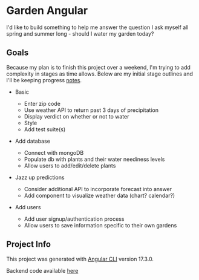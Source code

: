 # Garden Angular

I'd like to build something to help me answer the question I ask myself all spring and summer long - should I water my garden today?


## Goals

Because my plan is to finish this project over a weekend, I'm trying to add complexity in stages as time allows. Below are my initial stage outlines and I'll be keeping progress [notes](https://github.com/reg710/garden-angular/blob/main/notes.md).

- Basic
    - Enter zip code
    - Use weather API to return past 3 days of precipitation
    - Display verdict on whether or not to water
    - Style
    - Add test suite(s)

- Add database
    - Connect with mongoDB
    - Populate db with plants and their water neediness levels
    - Allow users to add/edit/delete plants

- Jazz up predictions
    - Consider additional API to incorporate forecast into answer
    - Add component to visualize weather data (chart? calendar?)

- Add users
    - Add user signup/authentication process
    - Allow users to save information specific to their own gardens

## Project Info
This project was generated with [Angular CLI](https://github.com/angular/angular-cli) version 17.3.0.

Backend code available [here](https://github.com/reg710/garden-backend) 